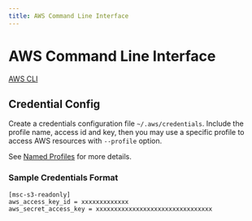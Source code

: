 ```yaml
---
title: AWS Command Line Interface
---
```

# AWS Command Line Interface

[AWS CLI](https://aws.amazon.com/cli/)

## Credential Config

Create a credentials configuration file `~/.aws/credentials`.
Include the profile name, access id and key, then you may use a specific profile to access AWS resources with `--profile` option.

See [Named Profiles](https://docs.aws.amazon.com/cli/latest/userguide/cli-configure-profiles.html) for more details.

### Sample Credentials Format

```
[msc-s3-readonly]
aws_access_key_id = xxxxxxxxxxxxx
aws_secret_access_key = xxxxxxxxxxxxxxxxxxxxxxxxxxxxxxxx
```
